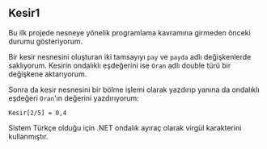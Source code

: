 ﻿## Kesir1
Bu ilk projede nesneye yönelik programlama
kavramına girmeden önceki durumu gösteriyorum.

Bir kesir nesnesini oluşturan iki tamsayıyı
`pay` ve `payda` adlı değişkenlerde saklıyorum.
Kesirin ondalıklı eşdeğerini ise `Oran` adlı
double türü bir değişkene aktarıyorum.

Sonra da kesir nesnesini bir bölme işlemi
olarak yazdırıp yanına da ondalıklı eşdeğeri
`Oran`'ın değerini yazdırıyorum:
```
Kesir[2/5] = 0,4
```

Sistem Türkçe olduğu için .NET ondalık ayıraç
olarak virgül karakterini kullanmıştır.